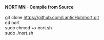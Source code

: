 <b>NORT MN - Compile from Source</b><br><br>
git clone https://github.com/LanticHub/nort.git<br>
cd nort<br>
sudo chmod +x nort.sh<br>
sudo ./nort.sh
